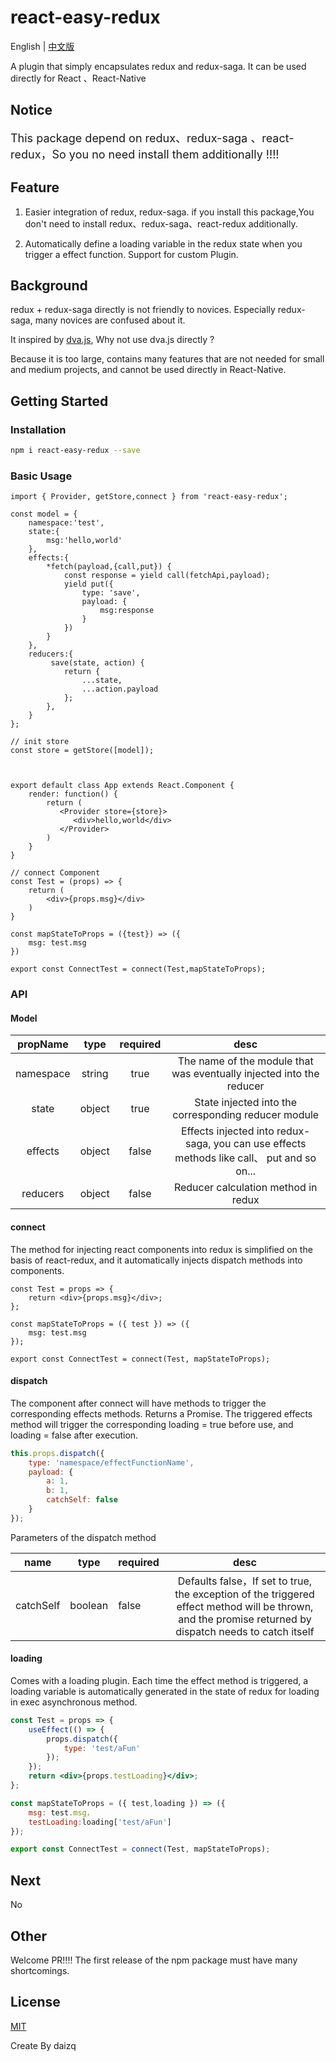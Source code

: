 # react-easy-redux

English | [中文版](./README_CN.md)

A plugin that simply encapsulates redux and redux-saga. It can be used directly for React 、React-Native

## Notice

<font  size=4>This package depend on redux、redux-saga 、react-redux，So you no need install them additionally !!!!</font>

## Feature

1. Easier integration of redux, redux-saga. if you install this package,You don't need to install redux、redux-saga、react-redux additionally.

2. Automatically define a loading variable in the redux state when you trigger a effect function. Support for custom Plugin.

## Background

redux + redux-saga directly is not friendly to novices. Especially redux-saga, many novices are confused about it.

It inspired by [dva.js](https://dvajs.com/), Why not use dva.js directly ?

Because it is too large, contains many features that are not needed for small and medium projects, and cannot be used directly in React-Native.

## Getting Started

### Installation

```bash
npm i react-easy-redux --save
```

### Basic Usage

```tsx
import { Provider, getStore,connect } from 'react-easy-redux';

const model = {
    namespace:'test',
    state:{
        msg:'hello,world'
    },
    effects:{
        *fetch(payload,{call,put}) {
            const response = yield call(fetchApi,payload);
            yield put({
                type: 'save',
                payload: {
                    msg:response
                }
            })
        }
    },
    reducers:{
         save(state, action) {
            return {
                ...state,
                ...action.payload
            };
        },
    }
};

// init store
const store = getStore([model]);



export default class App extends React.Component {
    render: function() {
        return (
           <Provider store={store}>
              <div>hello,world</div>
           </Provider>
        )
    }
}

// connect Component
const Test = (props) => {
    return (
        <div>{props.msg}</div>
    )
}

const mapStateToProps = ({test}) => ({
    msg: test.msg
})

export const ConnectTest = connect(Test,mapStateToProps);

```

### API

#### Model

| propName  |  type  | required |                                            desc                                            |
| :-------: | :----: | :------: | :----------------------------------------------------------------------------------------: |
| namespace | string |   true   |            The name of the module that was eventually injected into the reducer            |
|   state   | object |   true   |                    State injected into the corresponding reducer module                    |
|  effects  | object |  false   | Effects injected into redux-saga, you can use effects methods like call、 put and so on... |
| reducers  | object |  false   |                            Reducer calculation method in redux                             |

#### connect

The method for injecting react components into redux is simplified on the basis of react-redux, and it automatically injects dispatch methods into components.

```tsx
const Test = props => {
    return <div>{props.msg}</div>;
};

const mapStateToProps = ({ test }) => ({
    msg: test.msg
});

export const ConnectTest = connect(Test, mapStateToProps);
```

#### dispatch

The component after connect will have methods to trigger the corresponding effects methods. Returns a Promise. The triggered effects method will trigger the corresponding loading = true before use, and loading = false after execution.

```javascript
this.props.dispatch({
    type: 'namespace/effectFunctionName',
    payload: {
        a: 1,
        b: 1,
        catchSelf: false
    }
});
```

Parameters of the dispatch method

|   name    |  type   | required |                                                                          desc                                                                           |
| :-------: | :-----: | :------- | :-----------------------------------------------------------------------------------------------------------------------------------------------------: |
| catchSelf | boolean | false    | Defaults false，If set to true, the exception of the triggered effect method will be thrown, and the promise returned by dispatch needs to catch itself |

#### loading

Comes with a loading plugin. Each time the effect method is triggered, a loading variable is automatically generated in the state of redux for loading in exec asynchronous method.

```jsx
const Test = props => {
    useEffect(() => {
        props.dispatch({
            type: 'test/aFun'
        });
    });
    return <div>{props.testLoading}</div>;
};

const mapStateToProps = ({ test,loading }) => ({
    msg: test.msg，
    testLoading:loading['test/aFun']
});

export const ConnectTest = connect(Test, mapStateToProps);
```

## Next

No

## Other

Welcome PR!!!! The first release of the npm package must have many shortcomings.

## License

[MIT](http://opensource.org/licenses/MIT)

Create By daizq

